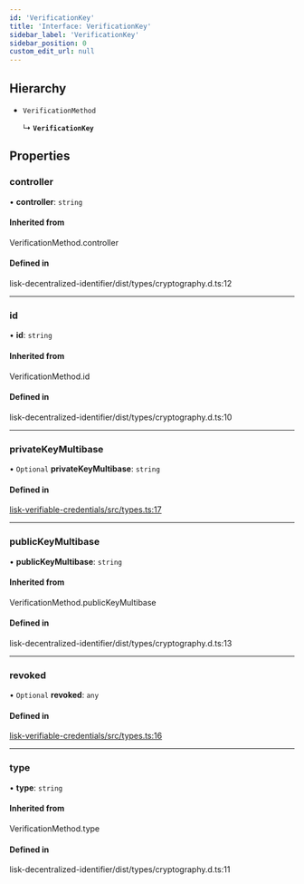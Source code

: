 ```yaml
---
id: 'VerificationKey'
title: 'Interface: VerificationKey'
sidebar_label: 'VerificationKey'
sidebar_position: 0
custom_edit_url: null
---
```


## Hierarchy

- `VerificationMethod`

  ↳ **`VerificationKey`**

## Properties

### controller

• **controller**: `string`

#### Inherited from

VerificationMethod.controller

#### Defined in

lisk-decentralized-identifier/dist/types/cryptography.d.ts:12

---

### id

• **id**: `string`

#### Inherited from

VerificationMethod.id

#### Defined in

lisk-decentralized-identifier/dist/types/cryptography.d.ts:10

---

### privateKeyMultibase

• `Optional` **privateKeyMultibase**: `string`

#### Defined in

[lisk-verifiable-credentials/src/types.ts:17](https://github.com/aldhosutra/lisk-did/blob/0afbaf5/packages/lisk-verifiable-credentials/src/types.ts#L17)

---

### publicKeyMultibase

• **publicKeyMultibase**: `string`

#### Inherited from

VerificationMethod.publicKeyMultibase

#### Defined in

lisk-decentralized-identifier/dist/types/cryptography.d.ts:13

---

### revoked

• `Optional` **revoked**: `any`

#### Defined in

[lisk-verifiable-credentials/src/types.ts:16](https://github.com/aldhosutra/lisk-did/blob/0afbaf5/packages/lisk-verifiable-credentials/src/types.ts#L16)

---

### type

• **type**: `string`

#### Inherited from

VerificationMethod.type

#### Defined in

lisk-decentralized-identifier/dist/types/cryptography.d.ts:11
